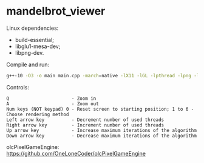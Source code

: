 # mandelbrot_viewer
Linux dependencies:
+ build-essential;
+ libglu1-mesa-dev;
+ libpng-dev.

Compile and run:
```bash
g++-10 -O3 -o main main.cpp -march=native -lX11 -lGL -lpthread -lpng -lstdc++fs -std=c++17 && ./main
```

Controls:

```
Q                       - Zoom in
A                       - Zoom out
Num keys (NOT keypad) 0 - Reset screen to starting position; 1 to 6 - Choose rendering method
Left arrow key          - Decrement number of used threads
Right arrow key         - Increment number of used threads
Up arrow key            - Increase maximum iterations of the algorithm
Down arrow key          - Decrease maximum iterations of the algorithm
```

olcPixelGameEngine: https://github.com/OneLoneCoder/olcPixelGameEngine
